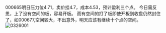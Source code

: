 000665明日压力位4.71，卖价挂4.7，成本4.53，预计盈利三个点。
今日需反思，上了没有空间的板，容易开板。
而有空间的打了板即使开板到收盘仍然封住了，如000677,空间较大，不出意外，明天应该有继续十个点的空间。
![0326001](https://github.com/aliubaba/aliubaba.github.io/assets/96828502/6463cfcc-863d-4408-9588-3ec279615cb7)
